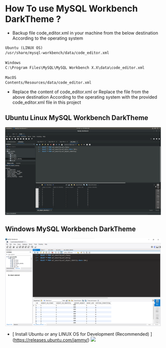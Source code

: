 # How To use MySQL Workbench DarkTheme ?

* Backup file code_editor.xml in your machine from the below destination
  According to the operating system

````
Ubuntu (LINUX OS) 
/usr/share/mysql-workbench/data/code_editor.xml

Windows
C:\Program Files\MySQL\MySQL Workbench X.X\data\code_editor.xml

MacOS
Contents/Resources/data/code_editor.xml
````
* Replace the content of code_editor.xml 
 or Replace the file
  from the above destination
  According to the operating
  system with the provided code_editor.xml file in this project

## Ubuntu Linux MySQL Workbench DarkTheme
![img.png](image/UbuntuLinuxMysqldarkTheme.png)

## Windows MySQL Workbench DarkTheme
![img.png](image/WindowsMysqldarkTheme.png)

* [ Install Ubuntu or any LINUX OS for Development (Recommended)  ]
  (https://releases.ubuntu.com/jammy/)
  <img src="https://assets.ubuntu.com/v1/a7e3c509-Canonical%20Ubuntu.svg" style="height: 40px">
